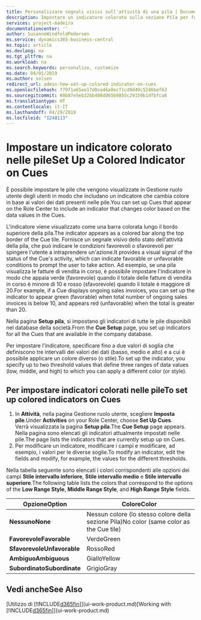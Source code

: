 ```yaml
---
title: Personalizzare segnali visivi sull'attività di una pila | Documenti Microsoft
description: Impostare un indicatore colorato sulla sezione Pila per fornire un segnale visivo per personalizzato per l'attività di una pila.
services: project-madeira
documentationcenter: ''
author: SusanneWindfeldPedersen
ms.service: dynamics365-business-central
ms.topic: article
ms.devlang: na
ms.tgt_pltfrm: na
ms.workload: na
ms.search.keywords: personalize, customize
ms.date: 04/01/2019
ms.author: solsen
redirect_url: admin-how-set-up-colored-indicator-on-cues
ms.openlocfilehash: f79f1a65ee17d8ca46a8ecf1cd9d49c5246bef63
ms.sourcegitcommit: 60b87e5eb32bb408dd65b9855c29159b1dfbfca8
ms.translationtype: HT
ms.contentlocale: it-IT
ms.lasthandoff: 04/29/2019
ms.locfileid: "1248113"
---
```

# <a name="set-up-a-colored-indicator-on-cues"></a><span data-ttu-id="0c19f-103">Impostare un indicatore colorato nelle pile</span><span class="sxs-lookup"><span data-stu-id="0c19f-103">Set Up a Colored Indicator on Cues</span></span>
<span data-ttu-id="0c19f-104">È possibile impostare le pile che vengono visualizzate in Gestione ruolo utente degli utenti in modo che includano un indicatore che cambia colore in base ai valori dei dati presenti nelle pile.</span><span class="sxs-lookup"><span data-stu-id="0c19f-104">You can set up Cues that appear on the Role Center to include an indicator that changes color based on the data values in the Cues.</span></span>

<span data-ttu-id="0c19f-105">L'indicatore viene visualizzato come una barra colorata lungo il bordo superiore della pila.</span><span class="sxs-lookup"><span data-stu-id="0c19f-105">The indicator appears as a colored bar along the top border of the Cue tile.</span></span> <span data-ttu-id="0c19f-106">Fornisce un segnale visivo dello stato dell'attività della pila, che può indicare le condizioni favorevoli o sfavorevoli per spingere l'utente a intraprendere un'azione.</span><span class="sxs-lookup"><span data-stu-id="0c19f-106">It provides a visual signal of the status of the Cue's activity, which can indicate favorable or unfavorable conditions to prompt the user to take action.</span></span> <span data-ttu-id="0c19f-107">Ad esempio, se una pila visualizza le fatture di vendita in corso, è possibile impostare l'indicatore in modo che appaia verde (favorevole) quando il totale delle fatture di vendita in corso è minore di 10 e rosso (sfavorevole) quando il totale è maggiore di 20.</span><span class="sxs-lookup"><span data-stu-id="0c19f-107">For example, if a Cue displays ongoing sales invoices, you can set up the indicator to appear green (favorable) when total number of ongoing sales invoices is below 10, and appears red (unfavorable) when the total is greater than 20.</span></span>

<span data-ttu-id="0c19f-108">Nella pagina **Setup pila**, si impostano gli indicatori di tutte le pile disponibili nel database della società.</span><span class="sxs-lookup"><span data-stu-id="0c19f-108">From the **Cue Setup** page, you set up indicators for all the Cues that are available in the company database.</span></span>

<span data-ttu-id="0c19f-109">Per impostare l'indicatore, specificare fino a due valori di soglia che definiscono tre intervalli dei valori dei dati (basso, medio e alto) e a cui è possibile applicare un colore diverso (o stile).</span><span class="sxs-lookup"><span data-stu-id="0c19f-109">To set up the indicator, you specify up to two threshold values that define three ranges of data values (low, middle, and high) to which you can apply a different color (or style).</span></span>

## <a name="to-set-up-colored-indicators-on-cues"></a><span data-ttu-id="0c19f-110">Per impostare indicatori colorati nelle pile</span><span class="sxs-lookup"><span data-stu-id="0c19f-110">To set up colored indicators on Cues</span></span>
1. <span data-ttu-id="0c19f-111">In **Attività**, nella pagina Gestione ruolo utente, scegliere **Imposta pile**.</span><span class="sxs-lookup"><span data-stu-id="0c19f-111">Under **Activities** on your Role Center, choose **Set Up Cues**.</span></span>  
   <span data-ttu-id="0c19f-112">Verrà visualizzata la pagina **Setup pila**.</span><span class="sxs-lookup"><span data-stu-id="0c19f-112">The **Cue Setup** page appears.</span></span> <span data-ttu-id="0c19f-113">Nella pagina sono elencati gli indicatori attualmente impostati nelle pile.</span><span class="sxs-lookup"><span data-stu-id="0c19f-113">The page lists the indicators that are currently setup up on Cues.</span></span>
2. <span data-ttu-id="0c19f-114">Per modificare un indicatore, modificare i campi e modificare, ad esempio, i valori per le diverse soglie.</span><span class="sxs-lookup"><span data-stu-id="0c19f-114">To modify an indicator, edit the fields and modify, for example, the values for the different thresholds.</span></span>  

<span data-ttu-id="0c19f-115">Nella tabella seguente sono elencati i colori corrispondenti alle opzioni dei campi **Stile intervallo inferiore**, **Stile intervallo medio** e **Stile intervallo superiore**.</span><span class="sxs-lookup"><span data-stu-id="0c19f-115">The following table lists the colors that correspond to the options of the **Low Range Style**, **Middle Range Style**, and **High Range Style** fields.</span></span>

| <span data-ttu-id="0c19f-116">Opzione</span><span class="sxs-lookup"><span data-stu-id="0c19f-116">Option</span></span> | <span data-ttu-id="0c19f-117">Colore</span><span class="sxs-lookup"><span data-stu-id="0c19f-117">Color</span></span> |
| --- | --- |
| <span data-ttu-id="0c19f-118">**Nessuno**</span><span class="sxs-lookup"><span data-stu-id="0c19f-118">**None**</span></span> |<span data-ttu-id="0c19f-119">Nessun colore (lo stesso colore della sezione Pila)</span><span class="sxs-lookup"><span data-stu-id="0c19f-119">No color (same color as the Cue tile)</span></span>|
| <span data-ttu-id="0c19f-120">**Favorevole**</span><span class="sxs-lookup"><span data-stu-id="0c19f-120">**Favorable**</span></span> |<span data-ttu-id="0c19f-121">Verde</span><span class="sxs-lookup"><span data-stu-id="0c19f-121">Green</span></span> |
| <span data-ttu-id="0c19f-122">**Sfavorevole**</span><span class="sxs-lookup"><span data-stu-id="0c19f-122">**Unfavorable**</span></span> |<span data-ttu-id="0c19f-123">Rosso</span><span class="sxs-lookup"><span data-stu-id="0c19f-123">Red</span></span> |
| <span data-ttu-id="0c19f-124">**Ambiguo**</span><span class="sxs-lookup"><span data-stu-id="0c19f-124">**Ambiguous**</span></span> |<span data-ttu-id="0c19f-125">Giallo</span><span class="sxs-lookup"><span data-stu-id="0c19f-125">Yellow</span></span> |
| <span data-ttu-id="0c19f-126">**Subordinato**</span><span class="sxs-lookup"><span data-stu-id="0c19f-126">**Subordinate**</span></span> |<span data-ttu-id="0c19f-127">Grigio</span><span class="sxs-lookup"><span data-stu-id="0c19f-127">Gray</span></span> |

## <a name="see-also"></a><span data-ttu-id="0c19f-128">Vedi anche</span><span class="sxs-lookup"><span data-stu-id="0c19f-128">See Also</span></span>
<span data-ttu-id="0c19f-129">[Utilizzo di [!INCLUDE[d365fin](includes/d365fin_md.md)]](ui-work-product.md)</span><span class="sxs-lookup"><span data-stu-id="0c19f-129">[Working with [!INCLUDE[d365fin](includes/d365fin_md.md)]](ui-work-product.md)</span></span>
